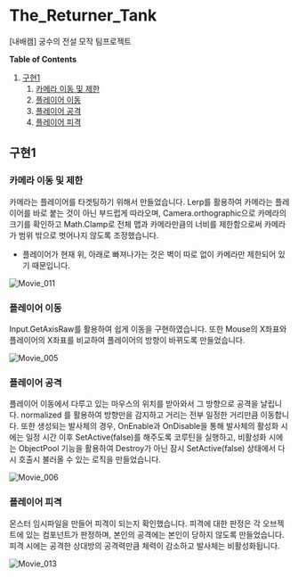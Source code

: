 # The_Returner_Tank
[내배캠] 궁수의 전설 모작 팀프로젝트

**Table of Contents**
1. [구현1](#구현1)
    1. [카메라 이동 및 제한](#카메라-이동-및-제한)
    1. [플레이어 이동](#플레이어-이동)
    1. [플레이어 공격](#플레이어-공격)
    1. [플레이어 피격](#플레이어-피격)

## 구현1

### 카메라 이동 및 제한
카메라는 플레이어를 타겟팅하기 위해서 만들었습니다. Lerp를 활용하여 카메라는 플레이어를 바로 붙는 것이 아닌 부드럽게 따라오며, Camera.orthographic으로 카메라의 크기를 확인하고 Math.Clamp로 전체 맵과 카메라만큼의 너비를 제한함으로써 카메라가 범위 밖으로 벗어나지 않도록 조정했습니다.
- 플레이어가 현재 위, 아래로 빠져나가는 것은 벽이 따로 없이 카메라만 제한되어 있기 때문입니다.

![Movie_011](https://github.com/user-attachments/assets/45283051-18e3-4023-985c-c1a4aa06c7eb)


### 플레이어 이동
Input.GetAxisRaw를 활용하여 쉽게 이동을 구현하였습니다. 또한 Mouse의 X좌표와 플레이어의 X좌표를 비교하여 플레이어의 방향이 바뀌도록 만들었습니다.

![Movie_005](https://github.com/user-attachments/assets/61e5e975-203e-413f-b014-088467dc1412)


### 플레이어 공격
플레이어 이동에서 다루고 있는 마우스의 위치를 받아와서 그 방향으로 공격을 날립니다. normalized 를 활용하여 방향만을 감지하고 거리는 전부 일정한 거리만큼 이동합니다. 
또한 생성되는 발사체의 경우, OnEnable과 OnDisable을 통해 발사체의 활성화 시에는 일정 시간 이후 SetActive(false)를 해주도록 코루틴을 실행하고, 
비활성화 시에는 ObjectPool 기능을 활용하여 Destroy가 아닌 잠시 SetActive(false) 상태에서 다시 호출시 불러올 수 있는 로직을 만들었습니다.

![Movie_006](https://github.com/user-attachments/assets/7dcd25ca-bb57-4bb3-9f39-f0cb3df013dd)

### 플레이어 피격
몬스터 임시파일을 만들어 피격이 되는지 확인했습니다. 
피격에 대한 판정은 각 오브젝트에 있는 컴포넌트가 판정하며, 본인의 공격에는 본인이 당하지 않도록 만들었습니다. 
피격 시에는 공격한 상대방의 공격력만큼 체력이 감소하고 발사체는 비활성화됩니다. 

![Movie_013](https://github.com/user-attachments/assets/f0a81d29-8ca7-4154-a95b-10f086768aed)
